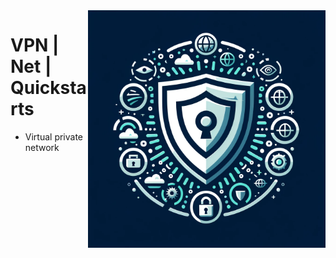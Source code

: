 <img src="assets/vpn.webp" alt="VPN - Virtual Nrivate Network" style="width: 380px;" align="right">

# VPN | Net | Quickstarts
- Virtual private network
